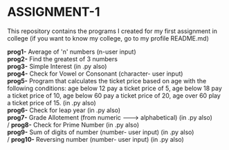 # ASSIGNMENT-1

This repository contains the programs I created for my first assignment in college (if you want to know my college, go to my profile README.md)

**prog1-** Average of 'n' numbers (n-user input)  <br/>
**prog2-** Find the greatest of 3 numbers  <br/>
**prog3-** Simple Interest (in .py also)  <br/>
**prog4-** Check for Vowel or Consonant (character- user input)  <br/>
**prog5-** Program that calculates the ticket price based on age with the following conditions: age below 12 pay a ticket price of 5, age below 18 pay a ticket price of 10, age below 60 pay a ticket price of 20, age over 60 play a ticket price of 15. (in .py also)  <br/>
**prog6-** Check for leap year (in .py also)  <br/>
**prog7-** Grade Allotement (from numeric ---> alphabetical) (in .py also) <br/>/
**prog8-** Check for Prime Number (in .py also)  <br/>
**prog9-** Sum of digits of number (number- user input) (in .py also) <br/>/
**prog10-** Reversing number (number- user input) (in .py also)  <br/>
